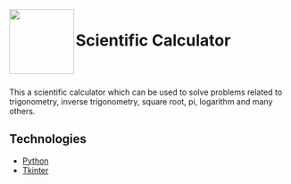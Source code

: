 <img align="left" width="116" height="116" src="logo/logo.png" />

# Scientific Calculator

<br/>
<br/>

This a scientific calculator which can be used to solve problems related to trigonometry, inverse trigonometry, square root, pi, logarithm and many others.


## Technologies

* [Python](#)
* [Tkinter](#)

